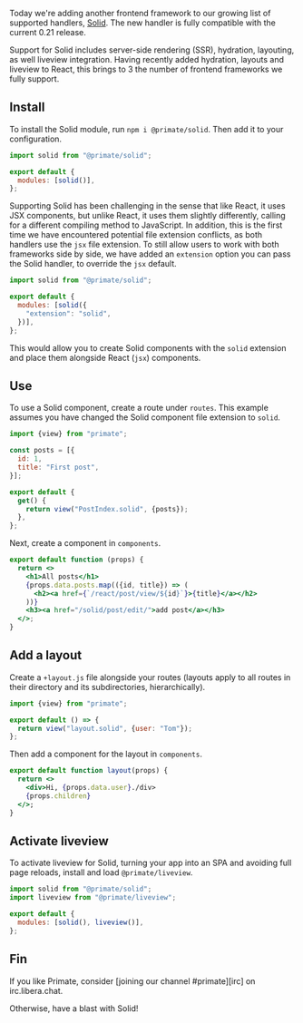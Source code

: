 Today we're adding another frontend framework to our growing list of supported
handlers, [Solid]. The new handler is fully compatible with the current 0.21
release.

Support for Solid includes server-side rendering (SSR), hydration, layouting,
as well liveview integration. Having recently added hydration, layouts and
liveview to React, this brings to 3 the number of frontend frameworks we fully
support.

## Install

To install the Solid module, run `npm i @primate/solid`. Then add it to your
configuration.

```js caption=primate.config.js
import solid from "@primate/solid";

export default {
  modules: [solid()],
};
```

Supporting Solid has been challenging in the sense that like React, it uses JSX
components, but unlike React, it uses them slightly differently, calling for
a different compiling method to JavaScript. In addition, this is the first time
we have encountered potential file extension conflicts, as both handlers use
the `jsx` file extension. To still allow users to work with both frameworks
side by side, we have added an `extension` option you can pass the Solid
handler, to override the `jsx` default.

```js caption=primate.config.js
import solid from "@primate/solid";

export default {
  modules: [solid({
    "extension": "solid",
  })],
};
```

This would allow you to create Solid components with the `solid` extension and
place them alongside React (`jsx`) components.

## Use

To use a Solid component, create a route under `routes`. This example assumes
you have changed the Solid component file extension to `solid`.

```js caption=routes/posts.js
import {view} from "primate";

const posts = [{
  id: 1,
  title: "First post",
}];

export default {
  get() {
    return view("PostIndex.solid", {posts});
  },
};
```

Next, create a component in `components`.

```jsx caption=components/PostIndex.solid
export default function (props) {
  return <>
    <h1>All posts</h1>
    {props.data.posts.map(({id, title}) => (
      <h2><a href={`/react/post/view/${id}`}>{title}</a></h2>
    ))}
    <h3><a href="/solid/post/edit/">add post</a></h3>
  </>;
}
```

## Add a layout

Create a `+layout.js` file alongside your routes (layouts apply to all routes 
in their directory and its subdirectories, hierarchically).

```js caption=routes/+layout.js
import {view} from "primate";

export default () => {
  return view("layout.solid", {user: "Tom"});
};
```

Then add a component for the layout in `components`.

```jsx caption=components/layout.solid
export default function layout(props) {
  return <>
    <div>Hi, {props.data.user}./div>
    {props.children}
  </>;
}
```

## Activate liveview

To activate liveview for Solid, turning your app into an SPA and avoiding full
page reloads, install and load `@primate/liveview`.

```js caption=primate.config.js
import solid from "@primate/solid";
import liveview from "@primate/liveview";

export default {
  modules: [solid(), liveview()],
};
```

## Fin

If you like Primate, consider [joining our channel #primate][irc] on 
irc.libera.chat.

Otherwise, have a blast with Solid!

[Solid]: https://www.solidjs.com
